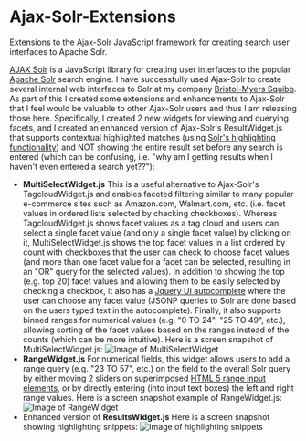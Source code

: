 # Ajax-Solr-Extensions
Extensions to the Ajax-Solr JavaScript framework for creating search user interfaces to Apache Solr.

[AJAX Solr](https://github.com/evolvingweb/ajax-solr) is a JavaScript library for creating user interfaces to the popular [Apache Solr](http://lucene.apache.org/solr/) search engine. I have successfully used Ajax-Solr to create several internal web interfaces to Solr at my company [Bristol-Myers Squibb](http://www.bms.com). As part of this I created some extensions and enhancements to Ajax-Solr that I feel would be valuable to other Ajax-Solr users and thus I am releasing those here. Specifically, I created 2 new widgets for viewing and querying facets, and I created an enhanced version of Ajax-Solr's ResultWidget.js that supports contextual highlighted matches (using [Solr's highlighting functionality](https://wiki.apache.org/solr/HighlightingParameters)) and NOT showing the entire result set before any search is entered (which can be confusing, i.e. "why am I getting results when I haven't even entered a search yet??"):

* **MultiSelectWidget.js** This is a useful alternative to Ajax-Solr's TagcloudWidget.js and enables faceted filtering similar to many popular e-commerce sites such as Amazon.com, Walmart.com, etc. (i.e. facet values in ordered lists selected by checking checkboxes). Whereas TagcloudWidget.js shows facet values as a tag cloud and users can select a single facet value (and only a single facet value) by clicking on it, MultiSelectWidget.js shows the top facet values in a list ordered by count with checkboxes that the user can check to choose facet values (and more than one facet value for a facet can be selected, resulting in an "OR" query for the selected values). In addition to showing the top (e.g. top 20) facet values and allowing them to be easily selected by checking a checkbox, it also has a [Jquery UI autocomplete](https://jqueryui.com/autocomplete/) where the user can choose any facet value (JSONP queries to Solr are done based on the users typed text in the autocomplete). Finally, it also supports binned ranges for numerical values (e.g. "0 TO 24", "25 TO 49", etc.), allowing sorting of the facet values based on the ranges instead of the counts (which can be more intuitive). Here is a screen snapshot of MultiSelectWidget.js:
![Image of MultiSelectWidget](http://biogit.pri.bms.com/github-enterprise-assets/0000/0031/0000/0004/3626c418-beb2-11e5-92d9-c4ada4c0589c.png)
* **RangeWidget.js** For numerical fields, this widget allows users to add a range query (e.g. "23 TO 57", etc.) on the field to the overall Solr query by either moving 2 sliders on superimposed [HTML 5 range input elements](http://www.w3schools.com/jsref/dom_obj_range.asp), or by directly entering (into input text boxes) the left and right range values. Here is a screen snapshot example of RangeWidget.js: ![Image of RangeWidget](http://biogit.pri.bms.com/github-enterprise-assets/0000/0031/0000/0005/380ac4e6-beb2-11e5-9f17-0b85035b7d98.png)
* Enhanced version of **ResultsWidget.js**
Here is a screen snapshot showing highlighting snippets: ![Image of highlighting snippets](http://biogit.pri.bms.com/github-enterprise-assets/0000/0031/0000/0007/54bc30a4-bebf-11e5-9add-360e02bde3fb.png)
